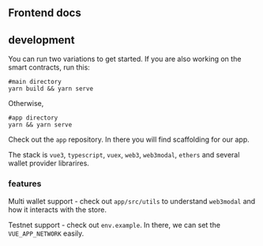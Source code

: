 ## Frontend docs

## development

You can run two variations to get started. If you are also working on the smart contracts, run this:

```
#main directory
yarn build && yarn serve
```

Otherwise,
```
#app directory
yarn && yarn serve
```

Check out the ``app`` repository. In there you will find scaffolding for our app.

The stack is ``vue3``, ``typescript``, ``vuex``, ``web3``, ``web3modal``, ``ethers`` and several wallet provider librarires.

### features

Multi wallet support - check out ``app/src/utils`` to understand ``web3modal`` and how it interacts with the store.

Testnet support - check out ``env.example``. In there, we can set the ``VUE_APP_NETWORK`` easily.